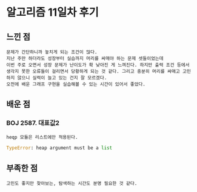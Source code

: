 # 알고리즘 11일차 후기



## 느낀 점 

````
문제가 간단하니까 놓치게 되는 조건이 많다.
지난 주만 하더라도 성장부터 실습까지 머리를 싸매야 하는 문제 셋들이었는데
이번 주로 오면서 성장 문제가 난이도가 확 낮아진 게 느껴진다. 하지만 출력 조건 등에서
생각지 못한 오류들이 걸리면서 당황하게 되는 것 같다. 그리고 충분히 머리를 싸매고 고민
하지 않으니 실력이 늘고 있는 건지 잘 모르겠다.
오전에 배운 그래프 구현을 실습해볼 수 있는 시간이 있어서 좋았다.
````



## 배운 점

### BOJ 2587. 대표값2

````
heqp 모듈은 리스트에만 적용된다.
````

```python
TypeError: heap argument must be a list
```



## 부족한 점 

````
고민도 좋지만 찾아보는, 탐색하는 시간도 분명 필요한 것 같다.
````

